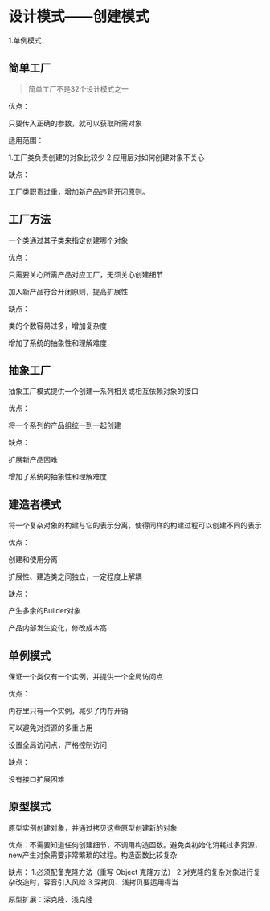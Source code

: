 # 设计模式——创建模式
1.单例模式

## 简单工厂
> 简单工厂不是32个设计模式之一

优点：

只要传入正确的参数，就可以获取所需对象

适用范围：

1.工厂类负责创建的对象比较少
2.应用层对如何创建对象不关心

缺点：

工厂类职责过重，增加新产品违背开闭原则。

## 工厂方法

一个类通过其子类来指定创建哪个对象

优点：

只需要关心所需产品对应工厂，无须关心创建细节

加入新产品符合开闭原则，提高扩展性

缺点：

类的个数容易过多，增加复杂度

增加了系统的抽象性和理解难度

## 抽象工厂

抽象工厂模式提供一个创建一系列相关或相互依赖对象的接口

优点：

将一个系列的产品组统一到一起创建

缺点：

扩展新产品困难

增加了系统的抽象性和理解难度

## 建造者模式
将一个复杂对象的构建与它的表示分离，使得同样的构建过程可以创建不同的表示

优点：

创建和使用分离

扩展性、建造类之间独立，一定程度上解耦

缺点：

产生多余的Builder对象

产品内部发生变化，修改成本高

## 单例模式
保证一个类仅有一个实例，并提供一个全局访问点

优点：

内存里只有一个实例，减少了内存开销

可以避免对资源的多重占用

设置全局访问点，严格控制访问

缺点：

没有接口扩展困难

## 原型模式
原型实例创建对象，并通过拷贝这些原型创建新的对象

优点：不需要知道任何创建细节，不调用构造函数。避免类初始化消耗过多资源，new产生对象需要非常繁琐的过程。构造函数比较复杂

缺点：
1.必须配备克隆方法（重写 Object 克隆方法）
2.对克隆的复杂对象进行复杂改造时，容音引入风险
3.深拷贝、浅拷贝要运用得当

原型扩展：深克隆、浅克隆
